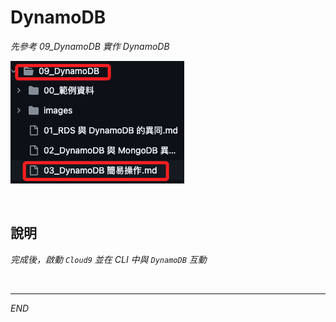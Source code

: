 # DynamoDB

_先參考 09_DynamoDB 實作 DynamoDB_

![](images/img_01.png)

<br>

## 說明

_完成後，啟動 `Cloud9` 並在 CLI 中與 `DynamoDB` 互動_

<br>

___

_END_